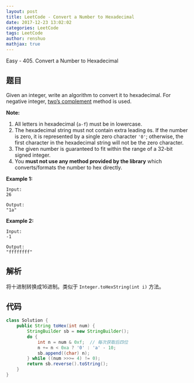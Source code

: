 ```yaml
---
layout: post
title: LeetCode - Convert a Number to Hexadecimal
date: 2017-12-23 13:02:02
categories: LeetCode
tags: LeetCode
author: renshuo
mathjax: true
---
```


Easy - 405. Convert a Number to Hexadecimal

<!--more-->

## 题目

Given an integer, write an algorithm to convert it to hexadecimal. For negative integer, [two’s complement](https://en.wikipedia.org/wiki/Two%27s_complement) method is used.

**Note:**

1. All letters in hexadecimal (`a-f`) must be in lowercase.
2. The hexadecimal string must not contain extra leading `0`s. If the number is zero, it is represented by a single zero character `'0'`; otherwise, the first character in the hexadecimal string will not be the zero character.
3. The given number is guaranteed to fit within the range of a 32-bit signed integer.
4. You **must not use any method provided by the library** which converts/formats the number to hex directly.

**Example 1:**

```
Input:
26

Output:
"1a"

```

**Example 2:**

```
Input:
-1

Output:
"ffffffff"
```

## 解析

将十进制转换成16进制。类似于 `Integer.toHexString(int i)` 方法。

## 代码

``` java
class Solution {
    public String toHex(int num) {
        StringBuilder sb = new StringBuilder();
        do {
            int n = num & 0xf;  // 每次获取后四位
            n += n < 0xa ? '0' : 'a' - 10;
            sb.append((char) n);
        } while ((num >>>= 4) != 0);
        return sb.reverse().toString();
    }
}
```
